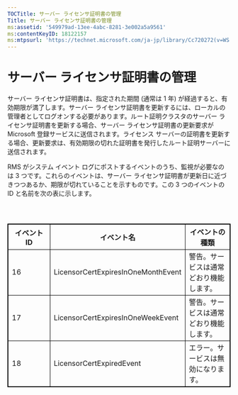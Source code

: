 ```yaml
---
TOCTitle: サーバー ライセンサ証明書の管理
Title: サーバー ライセンサ証明書の管理
ms:assetid: '549979ad-13ee-4abc-8281-3e002a5a9561'
ms:contentKeyID: 18122157
ms:mtpsurl: 'https://technet.microsoft.com/ja-jp/library/Cc720272(v=WS.10)'
---
```


サーバー ライセンサ証明書の管理
===============================

サーバー ライセンサ証明書は、指定された期間 (通常は 1 年) が経過すると、有効期限が満了します。サーバー ライセンサ証明書を更新するには、ローカルの管理者としてログオンする必要があります。ルート証明クラスタのサーバー ライセンサ証明書を更新する場合、サーバー ライセンサ証明書の更新要求が Microsoft 登録サービスに送信されます。ライセンス サーバーの証明書を更新する場合、更新要求は、有効期限の切れた証明書を発行したルート証明サーバーに送信されます。

RMS がシステム イベント ログにポストするイベントのうち、監視が必要なのは 3 つです。これらのイベントは、サーバー ライセンサ証明書が更新日に近づきつつあるか、期限が切れていることを示すものです。この 3 つのイベントの ID と名前を次の表に示します。

###  

 
<table style="border:1px solid black;">
<colgroup>
<col width="33%" />
<col width="33%" />
<col width="33%" />
</colgroup>
<thead>
<tr class="header">
<th style="border:1px solid black;" >イベント ID</th>
<th style="border:1px solid black;" >イベント名</th>
<th style="border:1px solid black;" >イベントの種類</th>
</tr>
</thead>
<tbody>
<tr class="odd">
<td style="border:1px solid black;">16</td>
<td style="border:1px solid black;">LicensorCertExpiresInOneMonthEvent</td>
<td style="border:1px solid black;">警告。サービスは通常どおり機能します。</td>
</tr>
<tr class="even">
<td style="border:1px solid black;">17</td>
<td style="border:1px solid black;">LicensorCertExpiresInOneWeekEvent</td>
<td style="border:1px solid black;">警告。サービスは通常どおり機能します。</td>
</tr>
<tr class="odd">
<td style="border:1px solid black;">18</td>
<td style="border:1px solid black;">LicensorCertExpiredEvent</td>
<td style="border:1px solid black;">エラー。サービスは無効になります。</td>
</tr>
</tbody>
</table>
